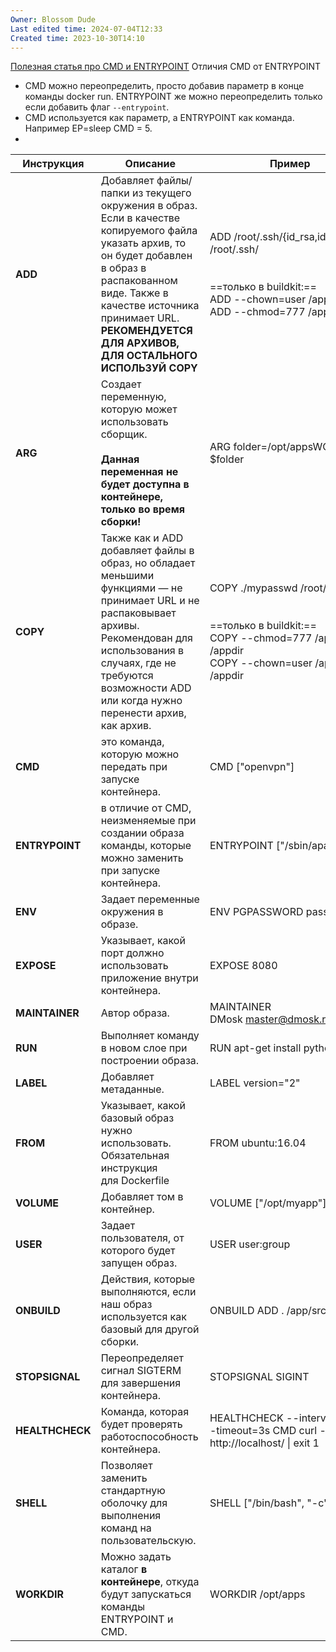 ```yaml
---
Owner: Blossom Dude
Last edited time: 2024-07-04T12:33
Created time: 2023-10-30T14:10
---
```

[Полезная статья про CMD и ENTRYPOINT](https://habr.com/ru/companies/slurm/articles/329138/)
Отличия CMD от ENTRYPOINT
- CMD можно переопределить, просто добавив параметр в конце команды docker run. ENTRYPOINT же можно переопределить только если добавить флаг `--entrypoint`.
- CMD используется как параметр, а ENTRYPOINT как команда. Например EP=sleep CMD = 5.
- 

| **Инструкция**  | **Описание**                                                                                                                                                                                                                                                    | **Пример**                                                                                                                                                  |
| --------------- | --------------------------------------------------------------------------------------------------------------------------------------------------------------------------------------------------------------------------------------------------------------- | ----------------------------------------------------------------------------------------------------------------------------------------------------------- |
| **ADD**         | Добавляет файлы/папки из текущего окружения в образ. Если в качестве копируемого файла указать архив, то он будет добавлен в образ в распакованном виде. Также в качестве источника принимает URL. **РЕКОМЕНДУЕТСЯ ДЛЯ АРХИВОВ, ДЛЯ ОСТАЛЬНОГО ИСПОЛЬЗУЙ COPY** | ADD /root/.ssh/{id_rsa,id_rsa.pub} /root/.ssh/  <br>  <br>  <br>==только в buildkit:==  <br>ADD --chown=user /app /appdir  <br>ADD --chmod=777 /app /appdir |
| **ARG**         | Создает переменную, которую может использовать сборщик.  <br>  <br>**Данная переменная не будет доступна в контейнере, только во время сборки!**                                                                                                                | ARG folder=/opt/appsWORKDIR $folder                                                                                                                         |
| **COPY**        | Также как и ADD добавляет файлы в образ, но обладает меньшими функциями — не принимает URL и не распаковывает архивы. Рекомендован для использования в случаях, где не требуются возможности ADD или когда нужно перенести архив, как архив.                    | COPY ./mypasswd /root/  <br>  <br>  <br>==только в buildkit:==  <br>COPY --chmod=777 /app /appdir  <br>COPY --chown=user /app /appdir                       |
| **CMD**         | это команда, которую можно передать при запуске контейнера.                                                                                                                                                                                                     | CMD ["openvpn"]                                                                                                                                             |
| **ENTRYPOINT**  | в отличие от CMD, неизменяемые при создании образа команды, которые можно заменить при запуске контейнера.                                                                                                                                                      | ENTRYPOINT ["/sbin/apache2"]                                                                                                                                |
| **ENV**         | Задает переменные окружения в образе.                                                                                                                                                                                                                           | ENV PGPASSWORD pass                                                                                                                                         |
| **EXPOSE**      | Указывает, какой порт должно использовать приложение внутри контейнера.                                                                                                                                                                                         | EXPOSE 8080                                                                                                                                                 |
| **MAINTAINER**  | Автор образа.                                                                                                                                                                                                                                                   | MAINTAINER DMosk <master@dmosk.ru>                                                                                                                          |
| **RUN**         | Выполняет команду в новом слое при построении образа.                                                                                                                                                                                                           | RUN apt-get install python                                                                                                                                  |
| **LABEL**       | Добавляет метаданные.                                                                                                                                                                                                                                           | LABEL version="2"                                                                                                                                           |
| **FROM**        | Указывает, какой базовый образ нужно использовать. Обязательная инструкция для Dockerfile                                                                                                                                                                       | FROM ubuntu:16.04                                                                                                                                           |
| **VOLUME**      | Добавляет том в контейнер.                                                                                                                                                                                                                                      | VOLUME ["/opt/myapp"]                                                                                                                                       |
| **USER**        | Задает пользователя, от которого будет запущен образ.                                                                                                                                                                                                           | USER user:group                                                                                                                                             |
| **ONBUILD**     | Действия, которые выполняются, если наш образ используется как базовый для другой сборки.                                                                                                                                                                       | ONBUILD ADD . /app/src                                                                                                                                      |
| **STOPSIGNAL**  | Переопределяет сигнал SIGTERM для завершения контейнера.                                                                                                                                                                                                        | STOPSIGNAL SIGINT                                                                                                                                           |
| **HEALTHCHECK** | Команда, которая будет проверять работоспособность контейнера.                                                                                                                                                                                                  | HEALTHCHECK --interval=5m --timeout=3s CMD curl -f http://localhost/ \| exit 1                                                                              |
| **SHELL**       | Позволяет заменить стандартную оболочку для выполнения команд на пользовательскую.                                                                                                                                                                              | SHELL ["/bin/bash", "-c"]                                                                                                                                   |
| **WORKDIR**     | Можно задать каталог **в контейнере**, откуда будут запускаться команды ENTRYPOINT и CMD.                                                                                                                                                                       | WORKDIR /opt/apps                                                                                                                                           |